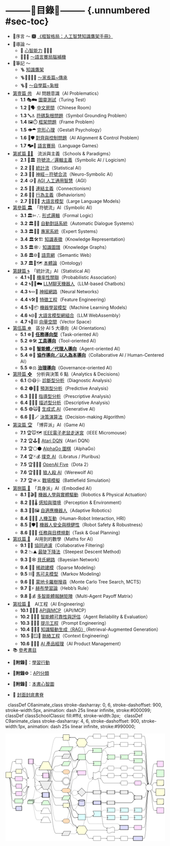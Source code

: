 # ⸻📖目錄📑⸻ {.unnumbered #sec-toc}
* 🤗序言 〜  🙩 [《框智格局：人工智慧知識鷹架手冊》](index.zh-hant.md)
* 💬導論 〜 
	* 🧠 [心智能力](notes-constructive_fill-in.zh-hant.md) 🐸🐘🧘
	* 🧠🧞‍♀️ [〜語言賽局腦補機](notes-mental_fill-in.zh-hant.html)
* 📑筆記 〜
	* 🪜 [知識鷹架](notes-constructive_fill-in.zh-hant.md)
	* 🪜👨‍👩‍👧‍👦 [〜家長篇~傳承](appendix-cognitive_parents.zh-hant.md)
	* 🪜🧘 [〜自學篇~紥根](appendix-cognitive.zh-hant.md)
* [第壹篇 ㉄](01----problematics.zh-hant.md)　AI 問題意識（AI Problematics）
	* **1.1** 🎭🗪 [圖靈測試](01-01-Turing_Test.zh-hant.md)（Turing Test）
	* **1.2** 🧱🗣️ [中文房間](01-02-Chinese_Room.zh-hant.md)（Chinese Room）
	* **1.3** 🔤⚓ [符碼紮根問題](01-03-Symbol_Grounding_Problem.zh-hant.md)（Symbol Grounding Problem）
	* **1.4** 🖼️⏱️ [框架問題](01-04-Frame_Problem.zh-hant.md)（Frame Problem）
	* **1.5** 👁️⯊ [完形心理](01-05-Gestalt_Psychology.zh-hant.md)（Gestalt Psychology）
	* **1.6** 🎯🛡️ [對齊與控制問題](01-06-Alignment_Control_Problem.zh-hant.md)（AI Alignment & Control Problem）
	* **1.7** 🗫🎲 [語言賽局](01-07-Language_Games.zh-hant.md)（Language Games）
* [第貳篇 🎏🏮](02----schools_paradigms.zh-hant.md)　流派與主義（Schools & Paradigms）
	* **2.1** 🎏🏛️ [符號流／邏輯主義](02-01-symbolic_ai.zh-hant.md)（Symbolic AI / Logicism）
	* **2.2** 🎏🌀 [統計流](02-02-statistical_ai.zh-hant.md)（Statistical AI）
	* **2.3** 🎏🧠 [神經－符號合流](02-03-neurosymbolic_ai.zh-hant.md)（Neuro-Symbolic AI）
	* **2.4** 🪙🫣 [AGI 人工通用智慧](02-04-agi.zh-hant.md)（AGI）
	* **2.5** 🏮🧬 [連結主義](02-05-connectionism.zh-hant.md)（Connectionism）
	* **2.6** 🏮💪 [行為主義](02-06-behaviorism.zh-hant.md)（Behaviorism）
	* **2.7** 😵‍💫🧞‍♀️ [大語言模型](02-07-large_language_models.zh-hant.md)（Large Language Models）
* [第參篇 🏛️](03----symbolic_ai.zh-hant.md)　「符號流」AI（Symbolic AI）
	* **3.1** 🏛️⊨∴ [形式邏輯](03-01-formal_logic.zh-hant.md)（Formal Logic）
	* **3.2** 🏛️🤖💬 [自動對話系統](03-02-automatic_dialogue_systems.zh-hant.md)（Automatic Dialogue Systems）
	* **3.3** 🏛️🎁🧠 [專家系統](03-03-expert_systems.zh-hant.md)（Expert Systems）
	* **3.4** 🏛️🛠️🏗️ [知識表徵](03-04-knowledge_representation.zh-hant.md)（Knowledge Representation）
	* **3.5** 🏛️🕸💡 [知識圖譜](03-04-knowledge_representation.zh-hant.md)（Knowledge Graphs）
	* **3.6** 🏛️🌐🔗 [語意網](03-06-semantic_web.zh-hant.md)（Semantic Web）
	* **3.7** 🏛️🌌🗺️ [本體論](03-07-ontology.zh-hant.md)（Ontology）
* [第肆篇 🌀](04----statistical_ai.zh-hant.md)　「統計流」AI（Statistical AI）
	* **4.1** 🌀🎲🌿 [機率性關聯](04-01-probabilistic_association.zh-hant.md)（Probabilistic Association）
	* **4.2** 🌀🧞‍♀️🗪 [LLM聊天機器人](04-02-llm_chatbots.zh-hant.md)（LLM-based Chatbots）
	* **4.3** 🌀🪢🧠 [神經網路](04-03-neural_networks.zh-hant.md)（Neural Networks）
	* **4.4** 🌀🛠️🤏 [特徵工程](04-04-feature_engineering.zh-hant.md)（Feature Engineering）
	* **4.5** 🌀🤖📦 [機器學習模型](04-05-machine_learning_models.zh-hant.md)（Machine Learning Models）
	* **4.6** 🌀🌐🔗 [大語言模型網組合](04-06-llm_webassembly.zh-hant.md)（LLM WebAssembly）
	* **4.7** 🌀🌌▦ [向量空間](04-07-vector_space.zh-hant.md)（Vector Space）
* [第伍篇 ☸](05----ai_orientations.zh-hant.md)　區分 AI 5 大導向（AI Orientations）
	* **5.1** ☸🎯 **[任務導向型](05-01-oriented_task.zh-hant.md)**（Task-oriented AI）
	* **5.2** ☸🛠 **[工具導向](05-02-oriented_tool.zh-hant.md)**（Tool-oriented AI）
	* **5.3** ☸🤖 **[智能體／代理人導向](05-03-oriented_agent.zh-hant.md)**（Agent-oriented AI）
	* **5.4** ☸🤝 **[協作導向／以人為本導向](05-04-oriented_collaborative.zh-hant.md)**（Collaborative AI / Human-Centered AI）
	* **5.5** ☸⚖️ **[治理導向](05-05-oriented_governance.zh-hant.md)**（Governance-oriented AI）
* [第陸篇 ❖](06----analytics_decisions.zh-hant.md)　分析與決策 6 點（Analytics & Decisions）
	* **6.1** 🟡😷🩺 [診斷型分析](06-01-analysis_diagnostic.zh-hant.md)（Diagnostic Analysis）
	* **6.2** 🟠🤠🔮 [預測型分析](06-02-analysis_predictive.zh-hant.md)（Predictive Analysis）
	* **6.3** 🔴🧐🧭 [指導型分析](06-03-analysis_prescriptive.zh-hant.md)（Prescriptive Analysis）
	* **6.4** 🔵🤓📘 [描述型分析](06-04-analysis_descriptive.zh-hant.md)（Descriptive Analysis）
	* **6.5** 🟣🙀🎨 [生成式 AI](06-05-analysis_generative.zh-hant.md)（Generative AI）
	* **6.6** 🔁😽🪄  [決策演算法](06-06-decision_making_algorithm.zh-hant.md)（Decision-making Algorithm）
* [第柒篇 🏆](07----game_ai.zh-hant.md)　「博弈派」AI（Game AI）
	* **7.1** 🏆🐭🗺️ [IEEE電子老鼠走迷宮](07-01-ieee_micromouse.zh-hant.md)（IEEE Micromouse）  
	* **7.2** 🏆🕹️👾 [Atari DQN](07-02-atari_dqn.zh-hant.md)（Atari DQN）  
	* **7.3** 🏆⚪⚫ [AlphaGo 圍棋](07-03-alphago.zh-hant.md)（AlphaGo）  
	* **7.4** 🏆🃏💰 [撲克 AI](07-04-poker_ai.zh-hant.md)（Libratus / Pluribus）  
	* **7.5** 🏆🧙‍♂🥷 [OpenAI Five](07-05-openai_five.zh-hant.md)（Dota 2）  
	* **7.6** 🏆🐺🧑‍🌾 [狼人殺 AI](07-06-werewolf_ai.zh-hant.md)（Werewolf AI）  
	* **7.7** 🏆🪖⚔️ [戰場模擬](07-07-battlefield_simulation.zh-hant.md)（Battlefield Simulation）
* [第捌篇 🦾](08----embodied_ai.zh-hant.md)　「具身派」AI（Embodied AI）
	* **8.1** 🦾🎬🔋 [機器人學與實體驅動](08-01-robotics_and_physical_actuation.zh-hant.md)（Robotics & Physical Actuation）
	* **8.2** 🦾📡🌡️ [感知與環境](08-02-perception_and_environment.zh-hant.md)（Perception & Environment）
	* **8.3** 🦾🔄🖼️ [自適應機器人](08-03-adaptive_robotics.zh-hant.md)（Adaptive Robotics）
	* **8.4** 🦾🤝💪 [人機互動](08-04-human_robot_interaction.zh-hant.md)（Human-Robot Interaction, HRI）
	* **8.5** 🦾🛡️🚨 [機器人安全與穩健性](08-05-robot_safety_and_robustness.zh-hant.md)（Robot Safety & Robustness）
	* **8.6** 🦾🧭🎯 [任務與目標規劃](08-06-robot_tasks_and_goals.zh-hant.md)（Task & Goal Planning）
* [第玖篇 📐](09----ai_math.zh-hant.md)　AI用到的數學（Maths for AI）
	* **9.1** 🤝🚿 [協同過濾](09-01-collaborative_filtering.zh-hant.md)（Collaborative Filtering）
	* **9.2** 📉⛰️ [最陡下降法](09-02-steepest_descent_method.zh-hant.md)（Steepest Descent Method）
	* **9.3** 🔮🕸️ [貝氏網路](09-03-bayesian_network.zh-hant.md)（Bayesian Network）
	* **9.4** 🧹🧩 [稀疏建模](09-04-sparse_modeling.zh-hant.md)（Sparse Modeling）
	* **9.5** ⛓️🔄 [馬可夫模型](09-05-markov_modeling.zh-hant.md)（Markov Modeling）
	* **9.6** 🌲🧭 [蒙地卡羅樹搜尋](09-06-monte_carlo_tree_search.zh-hant.md)（Monte Carlo Tree Search, MCTS）
	* **9.7** 🧠⚡ [赫布學習論](09-07-hebb_rule.zh-hant.md)（Hebb’s Rule）
	* **9.8** 🧮💰 [多智能體報酬矩陣](09-08-multi_agent_payoff_matrix.zh-hant.md)（Multi-Agent Payoff Matrix）
* [第拾篇 🌉](10----ai_engineering.zh-hant.md)　AI工程（AI Engineering）
	* **10.1** 🌉🔗🌐 [API與MCP](10-01-API_MCP.zh-hant.md)（API/MCP）
	* **10.2** 🌉🤖🚨 [智能體可靠性與評估](10-02-agent_reliability_evaluation.zh-hant.md)（Agent Reliability & Evaluation）
	* **10.3** 🌉❔📌 [提示工程](10-03-prompt_engineering.zh-hant.md)（Prompt Engineering）
	* **10.4** 🌉🔗📒 [知識驅動生成（RAG）](10-04-retrieval_augmented_generation.zh-hant.md)（Retrieval-Augmented Generation）
	* **10.5** 🌉🪟🧭 [脈絡工程](10-05-context_engineering.zh-hant.md)（Context Engineering） 
	* **10.6** 🎁🌱🚀 [AI 產品經理](10-06-AI_PM.zh-hant.md)（AI Product Management）
* 📚 [參考書目](references.zh-hant.qmd)
- **🔖附錄💪**：[學習行動](appendix-action.zh-hant.md)
* **🔖附錄⚙**：[API分類](appendix-MCP_API.zh-hant.md)
- **🔖附錄🌌**：[本書心智圖](appendix-mindmap.zh-hant.qmd)
* 📔 [封面封底書脊](cover_back.zh-hant.md)

  classDef C6animate_class stroke-dasharray: 0, 6, stroke-dashoffset: 900, stroke-width:5px, animation: dash 25s linear infinite, stroke:#000099;
  classDef classSchoolClassic fill:#ffd, stroke-width:3px;
  classDef C9animate_class stroke-dasharray: 4, 6, stroke-dashoffset: 900, stroke-width:1px, animation: dash 25s linear infinite, stroke:#990000;

![](images/mind_map.svg)